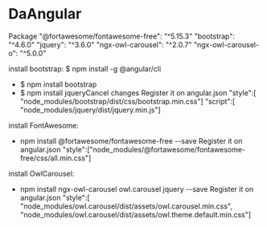 # DaAngular

Package
 "@fortawesome/fontawesome-free": "^5.15.3"
 "bootstrap": "^4.6.0"
 "jquery": "^3.6.0"
 "ngx-owl-carousel": "^2.0.7"
 "ngx-owl-carousel-o": "^5.0.0"

install bootstrap: $ npm install -g @angular/cli
  - $ npm install bootstrap
  - $ npm install jqueryCancel changes
Register it on angular.json
    "style":[ "node_modules/bootstrap/dist/css/bootstrap.min.css"]
    "script":[ "node_modules/jquery/dist/jquery.min.js"]

install FontAwesome: 
  - npm install @fortawesome/fontawesome-free --save
Register it on angular.json
    "style":["node_modules/@fortawesome/fontawesome-free/css/all.min.css"]
    
 install OwlCarousel:
  - npm install ngx-owl-carousel owl.carousel jquery --save
  Register it on angular.json
  "style":[ "node_modules/owl.carousel/dist/assets/owl.carousel.min.css",
            "node_modules/owl.carousel/dist/assets/owl.theme.default.min.css"]
